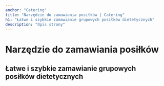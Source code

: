 ```yaml
---
anchor: "Catering"
title: "Narzędzie do zamawiania posiłków | Catering"
h1: "Łatwe i szybkie zamawianie grupowych posiłków dietetycznych"
description: "Opis strony"
---
```

# Narzędzie do zamawiania posiłków
## Łatwe i szybkie zamawianie grupowych posiłków dietetycznych

